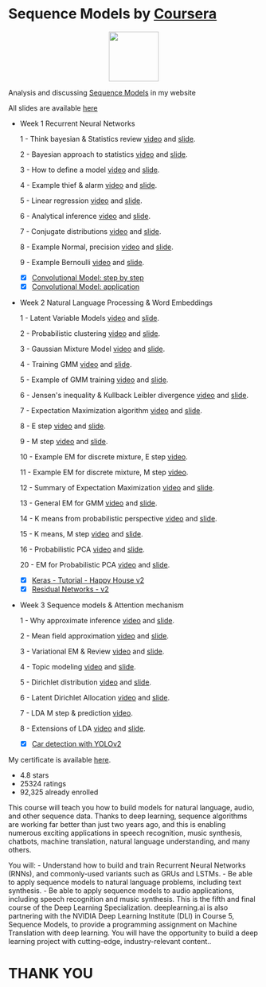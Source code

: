 # Sequence Models by [Coursera](https://www.coursera.org/learn/nlp-sequence-models)

<p align="center"><img width="100" src="https://mindfieldconsulting.com/wp-content/uploads/2018/07/coursera-logo.png" />  </p>

Analysis and discussing [Sequence Models](http://www.armanbehnam.com/about-me/education/seq-models-coursera/) in my website

All slides are available [here](https://github.com/ArmanBehnam/Courses/tree/master/Coursera/Sequence%20Models/Slides)

- Week 1 Recurrent Neural Networks

  1 - Think bayesian & Statistics review [video](https://www.youtube.com/watch?v=QAbPaJQRDrQ&list=PLnyR92sanMAQ8VsEENbGTa8ptRds4FbHN&index=1) and [slide](https://github.com/ArmanBehnam/Courses/blob/master/Coursera/Bayesian%20Methods%20for%20Machine%20Learning/Slides/2%20-%20Think%20bayesian%20%26%20Statistics%20review.pdf).
  
  2 - Bayesian approach to statistics [video](https://www.youtube.com/watch?v=v4uYrmzH_Cw&list=PLnyR92sanMAQ8VsEENbGTa8ptRds4FbHN&index=2) and [slide](https://github.com/ArmanBehnam/Courses/blob/master/Coursera/Bayesian%20Methods%20for%20Machine%20Learning/Slides/3%20-%20Bayesian%20approach%20to%20statistics.pdf).
  
  3 - How to define a model [video](https://www.youtube.com/watch?v=-jflQb2iP0c&list=PLnyR92sanMAQ8VsEENbGTa8ptRds4FbHN&index=3) and [slide](https://github.com/ArmanBehnam/Courses/blob/master/Coursera/Bayesian%20Methods%20for%20Machine%20Learning/Slides/4%20-%20How%20to%20define%20a%20model.pdf).
  
  4 - Example thief & alarm [video](https://www.youtube.com/watch?v=D0OfsDpM7Kk&list=PLnyR92sanMAQ8VsEENbGTa8ptRds4FbHN&index=4) and [slide](https://github.com/ArmanBehnam/Courses/blob/master/Coursera/Bayesian%20Methods%20for%20Machine%20Learning/Slides/5%20-%20Example%20thief%20%26%20alarm.pdf).
  
  5 - Linear regression [video](https://www.youtube.com/watch?v=-X-q7ClQkx8&list=PLnyR92sanMAQ8VsEENbGTa8ptRds4FbHN&index=5) and [slide](https://github.com/ArmanBehnam/Courses/blob/master/Coursera/Bayesian%20Methods%20for%20Machine%20Learning/Slides/6%20-%20Maximum%20Likelihood%20Estimate.pdf).
  
  6 - Analytical inference [video](https://www.youtube.com/watch?v=7sC2nXd47Pw&list=PLnyR92sanMAQ8VsEENbGTa8ptRds4FbHN&index=6) and [slide](https://github.com/ArmanBehnam/Courses/blob/master/Coursera/Bayesian%20Methods%20for%20Machine%20Learning/Slides/7%20-%20Analytical%20inference.pdf).
  
  7 - Conjugate distributions [video](https://www.youtube.com/watch?v=njq0SPmI8oM&list=PLnyR92sanMAQ8VsEENbGTa8ptRds4FbHN&index=7) and [slide](https://github.com/ArmanBehnam/Courses/blob/master/Coursera/Bayesian%20Methods%20for%20Machine%20Learning/Slides/8%20-%20Conjugate%20distributions.pdf). 
  
  8 - Example Normal, precision [video](https://www.youtube.com/watch?v=288WrDx35j8&list=PLnyR92sanMAQ8VsEENbGTa8ptRds4FbHN&index=8) and [slide](https://github.com/ArmanBehnam/Courses/blob/master/Coursera/Bayesian%20Methods%20for%20Machine%20Learning/Slides/9%20-%20Example%20Normal%2C%20precision.pdf). 
  
  9 - Example Bernoulli [video](https://www.youtube.com/watch?v=ZGtgmApU-W4&list=PLnyR92sanMAQ8VsEENbGTa8ptRds4FbHN&index=9) and [slide](https://github.com/ArmanBehnam/Courses/blob/master/Coursera/Bayesian%20Methods%20for%20Machine%20Learning/Slides/10%20-%20Example%20Bernoulli.pdf).
 
  - [x] [Convolutional Model: step by step](https://github.com/ArmanBehnam/Courses/tree/master/Coursera/Convolutional%20Neural%20Networks/Week%201%20PA%201%20Convolution%20model%20-%20Step%20by%20Step%20-%20v2)
  - [x] [Convolutional Model: application](https://github.com/ArmanBehnam/Courses/tree/master/Coursera/Convolutional%20Neural%20Networks/Week%201%20PA%202%20Convolution%20model%20-%20Application%20-%20v1)

- Week 2 Natural Language Processing & Word Embeddings

  1 - Latent Variable Models [video](https://www.youtube.com/watch?v=ESZ7MtCHOOg&list=PLnyR92sanMAQ8VsEENbGTa8ptRds4FbHN&index=10) and [slide](https://github.com/ArmanBehnam/Courses/blob/master/Coursera/Bayesian%20Methods%20for%20Machine%20Learning/Slides/11%20-%20Latent%20Variable%20Models.pdf).
  
  2 - Probabilistic clustering [video](https://www.youtube.com/watch?v=ogdydTJCk44&list=PLnyR92sanMAQ8VsEENbGTa8ptRds4FbHN&index=11) and [slide](https://github.com/ArmanBehnam/Courses/blob/master/Coursera/Bayesian%20Methods%20for%20Machine%20Learning/Slides/12%20-%20Probabilistic%20clustering.pdf).
  
  3 - Gaussian Mixture Model [video](https://www.youtube.com/watch?v=pZR0tLuc5HQ&list=PLnyR92sanMAQ8VsEENbGTa8ptRds4FbHN&index=12) and [slide](https://github.com/ArmanBehnam/Courses/blob/master/Coursera/Bayesian%20Methods%20for%20Machine%20Learning/Slides/13%20-%20Gaussian%20Mixture%20Model.pdf).
  
  4 - Training GMM [video](https://www.youtube.com/watch?v=zGQAqgOOGKg&list=PLnyR92sanMAQ8VsEENbGTa8ptRds4FbHN&index=13) and [slide](https://github.com/ArmanBehnam/Courses/blob/master/Coursera/Bayesian%20Methods%20for%20Machine%20Learning/Slides/14%20-%20Training%20GMM.pdf).
  
  5 - Example of GMM training [video](https://www.youtube.com/watch?v=st7nsghbmHo&list=PLnyR92sanMAQ8VsEENbGTa8ptRds4FbHN&index=14) and [slide](https://github.com/ArmanBehnam/Courses/blob/master/Coursera/Bayesian%20Methods%20for%20Machine%20Learning/Slides/15%20-%20Example%20of%20GMM%20training.pdf).
  
  6 - Jensen's inequality & Kullback Leibler divergence [video](https://www.youtube.com/watch?v=_2PZxw4FzDU&list=PLnyR92sanMAQ8VsEENbGTa8ptRds4FbHN&index=15) and [slide](https://github.com/ArmanBehnam/Courses/blob/master/Coursera/Bayesian%20Methods%20for%20Machine%20Learning/Slides/16%20%20Jensen's%20inequality%20%26%20Kullback%20Leibler%20divergence.pdf).
  
  7 - Expectation Maximization algorithm [video](https://www.youtube.com/watch?v=YaI2O_e4QpI&list=PLnyR92sanMAQ8VsEENbGTa8ptRds4FbHN&index=16) and [slide](https://github.com/ArmanBehnam/Courses/blob/master/Coursera/Bayesian%20Methods%20for%20Machine%20Learning/Slides/17%20-%20Expectation-Maximization%20algorithm.pdf). 
  
  8 - E step [video](https://www.youtube.com/watch?v=DjRWuZKo9wY&list=PLnyR92sanMAQ8VsEENbGTa8ptRds4FbHN&index=17) and [slide](https://github.com/ArmanBehnam/Courses/blob/master/Coursera/Bayesian%20Methods%20for%20Machine%20Learning/Slides/18%20-%20E-step%20details.pdf). 
  
  9 - M step [video](https://www.youtube.com/watch?v=LyX8ODut6gY&list=PLnyR92sanMAQ8VsEENbGTa8ptRds4FbHN&index=18) and [slide](https://github.com/ArmanBehnam/Courses/blob/master/Coursera/Bayesian%20Methods%20for%20Machine%20Learning/Slides/19%20-%20M-step%20details.pdf).
  
  10 - Example EM for discrete mixture, E step [video](https://www.youtube.com/watch?v=RPkI5qe2_8w&list=PLnyR92sanMAQ8VsEENbGTa8ptRds4FbHN&index=19).
 
  11 - Example EM for discrete mixture, M step [video](https://www.youtube.com/watch?v=9kOW8PjUGF0&list=PLnyR92sanMAQ8VsEENbGTa8ptRds4FbHN&index=20).
  
  12 - Summary of Expectation Maximization [video](https://www.youtube.com/watch?v=HUqY48DOAsA&list=PLnyR92sanMAQ8VsEENbGTa8ptRds4FbHN&index=21) and [slide](https://github.com/ArmanBehnam/Courses/blob/master/Coursera/Bayesian%20Methods%20for%20Machine%20Learning/Slides/22%20-%20Summary%20of%20Expectation%20Maximization.pdf).
  
  13 - General EM for GMM [video](https://www.youtube.com/watch?v=CC5T2ovpBIc&list=PLnyR92sanMAQ8VsEENbGTa8ptRds4FbHN&index=22) and [slide](https://github.com/ArmanBehnam/Courses/blob/master/Coursera/Bayesian%20Methods%20for%20Machine%20Learning/Slides/23%20-%20General%20EM%20for%20GMM.pdf).
  
  14 - K means from probabilistic perspective [video](https://www.youtube.com/watch?v=o_yqtP_H_J8&list=PLnyR92sanMAQ8VsEENbGTa8ptRds4FbHN&index=23) and [slide](https://github.com/ArmanBehnam/Courses/blob/master/Coursera/Bayesian%20Methods%20for%20Machine%20Learning/Slides/24%20-%20K-means%20from%20probabilistic%20perspective.pdf).
  
  15 - K means, M step [video](https://www.youtube.com/watch?v=uwGidxSvoow&list=PLnyR92sanMAQ8VsEENbGTa8ptRds4FbHN&index=24) and [slide](https://github.com/ArmanBehnam/Courses/blob/master/Coursera/Bayesian%20Methods%20for%20Machine%20Learning/Slides/25%20-%20K-means%2C%20M-step.pdf). 
  
  16 - Probabilistic PCA [video](https://www.youtube.com/watch?v=6z6yipdfe3o&list=PLnyR92sanMAQ8VsEENbGTa8ptRds4FbHN&index=25) and [slide](https://github.com/ArmanBehnam/Courses/blob/master/Coursera/Bayesian%20Methods%20for%20Machine%20Learning/Slides/26%20-%20Probabilistic%20PCA.pdf). 
  
  20 - EM for Probabilistic PCA [video](https://www.youtube.com/watch?v=jFFSKXwEOLY&list=PLnyR92sanMAQ8VsEENbGTa8ptRds4FbHN&index=26) and [slide](https://github.com/ArmanBehnam/Courses/blob/master/Coursera/Bayesian%20Methods%20for%20Machine%20Learning/Slides/27%20-%20EM%20for%20Probabilistic%20PCA.pdf).
  
  - [x] [Keras - Tutorial - Happy House v2](https://github.com/ArmanBehnam/Courses/tree/master/Coursera/Convolutional%20Neural%20Networks/Week%202%20PA%201%20Keras%20-%20Tutorial%20-%20Happy%20House%20v2)
  - [x] [Residual Networks - v2](https://github.com/ArmanBehnam/Courses/tree/master/Coursera/Convolutional%20Neural%20Networks/Week%202%20PA%202%20Residual%20Networks%20-%20v2)
  
- Week 3 Sequence models & Attention mechanism

  1 - Why approximate inference [video](https://www.youtube.com/watch?v=Lg7Y0ep9H6A&list=PLnyR92sanMAQ8VsEENbGTa8ptRds4FbHN&index=27) and [slide](https://github.com/ArmanBehnam/Courses/blob/master/Coursera/Bayesian%20Methods%20for%20Machine%20Learning/Slides/28%20-%20Why%20approximate%20inference.pdf).
  
  2 - Mean field approximation [video](https://www.youtube.com/watch?v=13fT_cPVGRQ&list=PLnyR92sanMAQ8VsEENbGTa8ptRds4FbHN&index=28) and [slide](https://github.com/ArmanBehnam/Courses/blob/master/Coursera/Bayesian%20Methods%20for%20Machine%20Learning/Slides/29%20-%20Mean%20field%20approximation.pdf).
  
  3 - Variational EM & Review [video](https://www.youtube.com/watch?v=XPI88mrLNd4&list=PLnyR92sanMAQ8VsEENbGTa8ptRds4FbHN&index=29) and [slide](https://github.com/ArmanBehnam/Courses/blob/master/Coursera/Bayesian%20Methods%20for%20Machine%20Learning/Slides/31%20-%20Variational%20EM%20%26%20Review.pdf).
  
  4 - Topic modeling [video](https://www.youtube.com/watch?v=mxmfcuN8unY&list=PLnyR92sanMAQ8VsEENbGTa8ptRds4FbHN&index=30) and [slide](https://github.com/ArmanBehnam/Courses/blob/master/Coursera/Bayesian%20Methods%20for%20Machine%20Learning/Slides/32%20-%20Topic%20modeling.pdf).
  
  5 - Dirichlet distribution [video](https://www.youtube.com/watch?v=DpGkAKdLjdo&list=PLnyR92sanMAQ8VsEENbGTa8ptRds4FbHN&index=31) and [slide](https://github.com/ArmanBehnam/Courses/blob/master/Coursera/Bayesian%20Methods%20for%20Machine%20Learning/Slides/33%20-%20Dirichlet%20distribution.pdf).
  
  6 - Latent Dirichlet Allocation [video](https://www.youtube.com/watch?v=u905jSsYoHo&list=PLnyR92sanMAQ8VsEENbGTa8ptRds4FbHN&index=32) and [slide](https://github.com/ArmanBehnam/Courses/blob/master/Coursera/Bayesian%20Methods%20for%20Machine%20Learning/Slides/34%20-%20Latent%20Dirichlet%20Allocation.pdf).
  
  7 - LDA M step & prediction [video](https://www.youtube.com/watch?v=8ADNeFFWCdI&list=PLnyR92sanMAQ8VsEENbGTa8ptRds4FbHN&index=33).
  
  8 - Extensions of LDA [video](https://www.youtube.com/watch?v=BYY7Nn803aM&list=PLnyR92sanMAQ8VsEENbGTa8ptRds4FbHN&index=34) and [slide](https://github.com/ArmanBehnam/Courses/blob/master/Coursera/Bayesian%20Methods%20for%20Machine%20Learning/Slides/38%20-%20Extensions%20of%20LDA.pdf). 
  

  - [x] [Car detection with YOLOv2](https://github.com/ArmanBehnam/Courses/tree/master/Coursera/Convolutional%20Neural%20Networks/Week%203%20PA%201%20Car%20detection%20with%20YOLOv2)
  
My certificate is available [here](https://github.com/ArmanBehnam/Courses/blob/master/Coursera/Bayesian%20Methods%20for%20Machine%20Learning/Coursera%2069RMKDDX3KU8.png).

- 4.8 stars
- 25324 ratings
- 92,325 already enrolled

This course will teach you how to build models for natural language, audio, and other sequence data. Thanks to deep learning, sequence algorithms are working far better than just two years ago, and this is enabling numerous exciting applications in speech recognition, music synthesis, chatbots, machine translation, natural language understanding, and many others.

You will: - Understand how to build and train Recurrent Neural Networks (RNNs), and commonly-used variants such as GRUs and LSTMs. - Be able to apply sequence models to natural language problems, including text synthesis. - Be able to apply sequence models to audio applications, including speech recognition and music synthesis. This is the fifth and final course of the Deep Learning Specialization. deeplearning.ai is also partnering with the NVIDIA Deep Learning Institute (DLI) in Course 5, Sequence Models, to provide a programming assignment on Machine Translation with deep learning. You will have the opportunity to build a deep learning project with cutting-edge, industry-relevant content..

# THANK YOU

